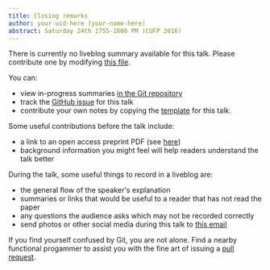 ```yaml
---
title: Closing remarks
author: your-uid-here (your-name-here)
abstract: Saturday 24th 1755-1800 PM (CUFP 2016)
---
```


There is currently no liveblog summary available for this talk. Please contribute one by modifying [this file](https://github.com/ocamllabs/icfp2016-blog/blob/master/CUFP/closing-remarks.md).

You can:
* view in-progress summaries [in the Git repository](https://github.com/ocamllabs/icfp2016-blog/tree/master/CUFP/closing-remarks/)
* track the [GitHub issue](https://github.com/ocamllabs/icfp2016-blog/issues/204) for this talk
* contribute your own notes by copying the [template](closing-remarks/template.md) for this talk.

Some useful contributions before the talk include:
* a link to an open access preprint PDF (see [here](https://github.com/gasche/icfp2016-papers))
* background information you might feel will help readers understand the talk better

During the talk, some useful things to record in a liveblog are:
* the general flow of the speaker's explanation
* summaries or links that would be useful to a reader that has not read the paper
* any questions the audience asks which may not be recorded correctly
* send photos or other social media during this talk to [this email](mailto:icfp16.photos@gmail.com?subject=CUFP:closing-remarks)

If you find yourself confused by Git, you are not alone. Find a nearby functional progammer
to assist you with the fine art of issuing a [pull request](https://help.github.com/articles/about-pull-requests/).

